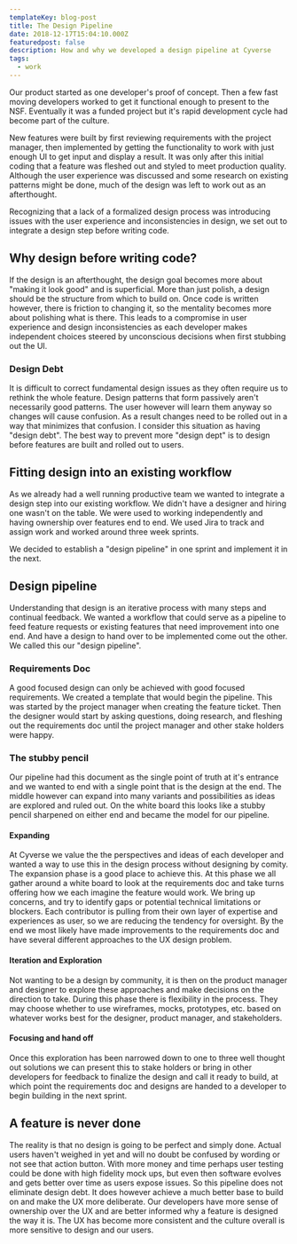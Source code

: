 ```yaml
---
templateKey: blog-post
title: The Design Pipeline
date: 2018-12-17T15:04:10.000Z
featuredpost: false
description: How and why we developed a design pipeline at Cyverse
tags:
  - work
---
```

Our product started as one developer's proof of concept. Then a few fast moving developers worked to get it functional enough to present to the NSF. Eventually it was a funded project but it's rapid development cycle had become part of the culture.

New features were built by first reviewing requirements with the project manager, then implemented by getting the functionality to work with just enough UI to get input and display a result. It was only after this initial coding that a feature was  fleshed out and styled to meet production quality. Although the user experience was discussed and some research on existing patterns might be done, much of the design was left to work out as an afterthought.

Recognizing that a lack of a formalized design process was introducing issues with the user experience and inconsistencies in design, we set out to integrate a design step before writing code.

## Why design before writing code?

If the design is an afterthought, the design goal becomes more about "making it look good" and is superficial. More than just polish, a design should be the structure from which to build on. Once code is written however, there is friction to changing it, so the mentality becomes more about polishing what is there. This leads to a compromise in user experience and design inconsistencies as each developer makes independent choices steered by unconscious decisions when first stubbing out the UI.

### Design Debt

It is difficult to correct fundamental design issues as they often require us to rethink the whole feature. Design patterns that form passively aren't necessarily good patterns. The user however will learn them anyway so changes will cause confusion. As a result changes need to be rolled out in a way that minimizes that confusion. I consider this situation as having "design debt". The best way to prevent more "design dept" is to design before features are built and rolled out to users.


## Fitting design into an existing workflow

As we already had a well running productive team we wanted to integrate a design step into our existing workflow. We didn't have a designer and hiring one wasn't on the table. We were used to working independently and having ownership over features end to end. We used Jira to track and assign work and worked around three week sprints.

We decided to establish a "design pipeline" in one sprint and implement it in the next.

## Design pipeline

Understanding that design is an iterative process with many steps and continual feedback. We wanted a workflow that could serve as a pipeline to feed feature requests or existing features that need improvement into one end. And have a design to hand over to be implemented come out the other. We called this our "design pipeline".

### Requirements Doc

A good focused design can only be achieved with good focused requirements.
We created a template that would begin the pipeline. This was started by the project manager when creating the feature ticket. Then the designer would start by asking questions, doing research, and fleshing out the requirements doc until the project manager and other stake holders were happy.

### The stubby pencil

Our pipeline had this document as the single point of truth at it's entrance and we wanted to end with a single point that is the design at the end. The middle however can expand into many variants and possibilities as ideas are explored and ruled out. On the white board this looks like a stubby pencil sharpened on either end and became the model for our pipeline.

#### Expanding

At Cyverse we value the the perspectives and ideas of each developer and wanted a way to use this in the design process without designing by comity. The expansion phase is a good place to achieve this. At this phase we all gather around a white board to look at the requirements doc and take turns offering how we each imagine the feature would work. We bring up concerns, and try to identify gaps or potential technical limitations or blockers. Each contributor is pulling from their own layer of expertise and experiences as user, so we are reducing the tendency for oversight. By the end we most likely have made improvements to the requirements doc and have several different approaches to the UX design problem.

#### Iteration and Exploration

Not wanting to be a design by community, it is then on the product manager and designer to explore these approaches and make decisions on the direction to take. During this phase there is flexibility in the process. They may choose whether to use wireframes, mocks, prototypes, etc. based on whatever works best for the designer, product manager, and stakeholders.

#### Focusing and hand off

Once this exploration has been narrowed down to one to three well thought out solutions we can present this to stake holders or bring in other developers for feedback to finalize the design and call it ready to build, at which point the requirements doc and designs are handed to a developer to begin building in the next sprint.

## A feature is never done

The reality is that no design is going to be perfect and simply done. Actual users haven't weighed in yet and will no doubt be confused by wording or not see that action button. With more money and time perhaps user testing could be done with high fidelity mock ups, but even then software evolves and gets better over time as users expose issues. So this pipeline does not eliminate design debt. It does however achieve a much better base to build on and make the UX more deliberate. Our developers have more sense of ownership over the UX and  are better informed why a feature is designed the way it is. The UX has become more consistent and the culture overall is more sensitive to design and our users.

